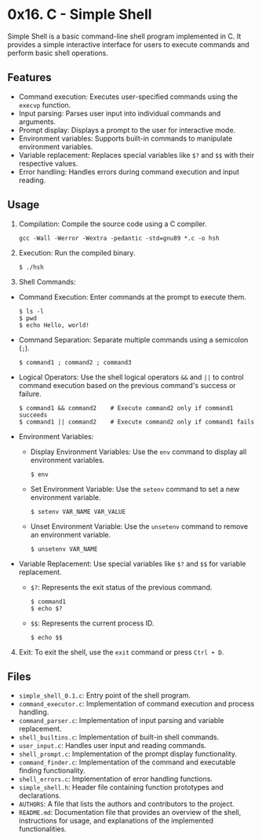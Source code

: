 # 0x16. C - Simple Shell

Simple Shell is a basic command-line shell program implemented in C. It provides a simple interactive interface for users to execute commands and perform basic shell operations.

## Features

- Command execution: Executes user-specified commands using the `execvp` function.
- Input parsing: Parses user input into individual commands and arguments.
- Prompt display: Displays a prompt to the user for interactive mode.
- Environment variables: Supports built-in commands to manipulate environment variables.
- Variable replacement: Replaces special variables like `$?` and `$$` with their respective values.
- Error handling: Handles errors during command execution and input reading.

## Usage

1. Compilation: Compile the source code using a C compiler.
   ```
   gcc -Wall -Werror -Wextra -pedantic -std=gnu89 *.c -o hsh
   ```
2. Execution: Run the compiled binary.
   ```
   $ ./hsh
   ```

3. Shell Commands:
- Command Execution: Enter commands at the prompt to execute them.
  ```
  $ ls -l
  $ pwd
  $ echo Hello, world!
  ```

- Command Separation: Separate multiple commands using a semicolon (`;`).
  ```
  $ command1 ; command2 ; command3
  ```

- Logical Operators: Use the shell logical operators `&&` and `||` to control command execution based on the previous command's success or failure.
  ```
  $ command1 && command2    # Execute command2 only if command1 succeeds
  $ command1 || command2    # Execute command2 only if command1 fails
  ```

- Environment Variables:
  - Display Environment Variables: Use the `env` command to display all environment variables.
    ```
    $ env
    ```

  - Set Environment Variable: Use the `setenv` command to set a new environment variable.
    ```
    $ setenv VAR_NAME VAR_VALUE
    ```

  - Unset Environment Variable: Use the `unsetenv` command to remove an environment variable.
    ```
    $ unsetenv VAR_NAME
    ```

- Variable Replacement: Use special variables like `$?` and `$$` for variable replacement.
  - `$?`: Represents the exit status of the previous command.
    ```
    $ command1
    $ echo $?
    ```

  - `$$`: Represents the current process ID.
    ```
    $ echo $$
    ```

4. Exit: To exit the shell, use the `exit` command or press `Ctrl + D`.

## Files

- `simple_shell_0.1.c`: Entry point of the shell program.
- `command_executor.c`: Implementation of command execution and process handling.
- `command_parser.c`: Implementation of input parsing and variable replacement.
- `shell_builtins.c`: Implementation of built-in shell commands.
- `user_input.c`: Handles user input and reading commands.
- `shell_prompt.c`: Implementation of the prompt display functionality.
- `command_finder.c`: Implementation of the command and executable finding functionality.
- `shell_errors.c`: Implementation of error handling functions.
- `simple_shell.h`: Header file containing function prototypes and declarations.
- `AUTHORS`: A file that lists the authors and contributors to the project.
- `README.md`: Documentation file that provides an overview of the shell, instructions for usage, and explanations of the implemented functionalities.


